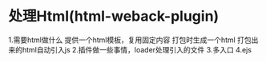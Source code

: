 # 处理Html(html-weback-plugin)
1.需要html做什么
    提供一个html模板，复用固定内容
    打包时生成一个html
    打包出来的html自动引入js
2.插件做一些事情，loader处理引入的文件
3.多入口
4.ejs

